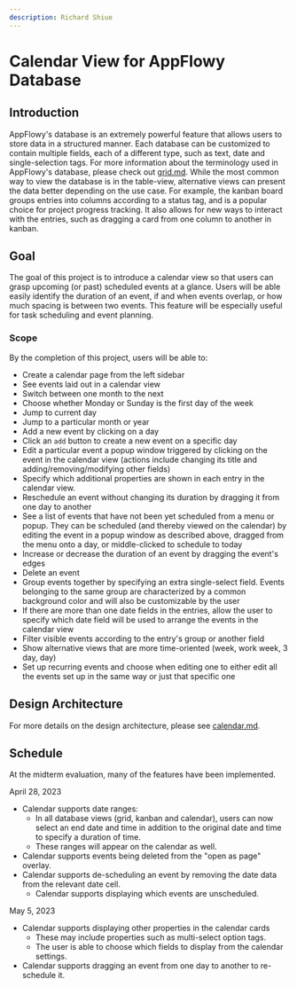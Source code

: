```yaml
---
description: Richard Shiue
---
```


# Calendar View for AppFlowy Database

## Introduction

AppFlowy's database is an extremely powerful feature that allows users to store data in a structured manner. Each database can be customized to contain multiple fields, each of a different type, such as text, date and single-selection tags. For more information about the terminology used in AppFlowy's database, please check out [grid.md](../../../architecture/frontend/frontend/grid.md "mention"). While the most common way to view the database is in the table-view, alternative views can present the data better depending on the use case. For example, the kanban board groups entries into columns according to a status tag, and is a popular choice for project progress tracking. It also allows for new ways to interact with the entries, such as dragging a card from one column to another in kanban.

## Goal

The goal of this project is to introduce a calendar view so that users can grasp upcoming (or past) scheduled events at a glance. Users will be able easily identify the duration of an event, if and when events overlap, or how much spacing is between two events. This feature will be especially useful for task scheduling and event planning.

### Scope

By the completion of this project, users will be able to:

* Create a calendar page from the left sidebar
* See events laid out in a calendar view
* Switch between one month to the next
* Choose whether Monday or Sunday is the first day of the week
* Jump to current day
* Jump to a particular month or year
* Add a new event by clicking on a day
* Click an `add` button to create a new event on a specific day
* Edit a particular event a popup window triggered by clicking on the event in the calendar view (actions include changing its title and adding/removing/modifying other fields)
* Specify which additional properties are shown in each entry in the calendar view.
* Reschedule an event without changing its duration by dragging it from one day to another
* See a list of events that have not been yet scheduled from a menu or popup. They can be scheduled (and thereby viewed on the calendar) by editing the event in a popup window as described above, dragged from the menu onto a day, or middle-clicked to schedule to today
* Increase or decrease the duration of an event by dragging the event's edges&#x20;
* Delete an event
* Group events together by specifying an extra single-select field. Events belonging to the same group are characterized by a common background color and will also be customizable by the user
* If there are more than one date fields in the entries, allow the user to specify which date field will be used to arrange the events in the calendar view
* Filter visible events according to the entry's group or another field
* Show alternative views that are more time-oriented (week, work week, 3 day, day)
* Set up recurring events and choose when editing one to either edit all the events set up in the same way or just that specific one

## Design Architecture

For more details on the design architecture, please see [calendar.md](../../../architecture/frontend/database-view/calendar.md "mention").

## Schedule

At the midterm evaluation, many of the features have been implemented.

April 28, 2023

* Calendar supports date ranges:
  * In all database views (grid, kanban and calendar), users can now select an end date and time in addition to the original date and time to specify a duration of time.
  * These ranges will appear on the calendar as well.
* Calendar supports events being deleted from the "open as page" overlay.
* Calendar supports de-scheduling an event by removing the date data from the relevant date cell.
  * Calendar supports displaying which events are unscheduled.

May 5, 2023

* Calendar supports displaying other properties in the calendar cards
  * These may include properties such as multi-select option tags.
  * The user is able to choose which fields to display from the calendar settings.
* Calendar supports dragging an event from one day to another to re-schedule it.
